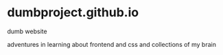 # dumbproject.github.io
dumb website

adventures in learning about frontend and css
and collections of my brain
